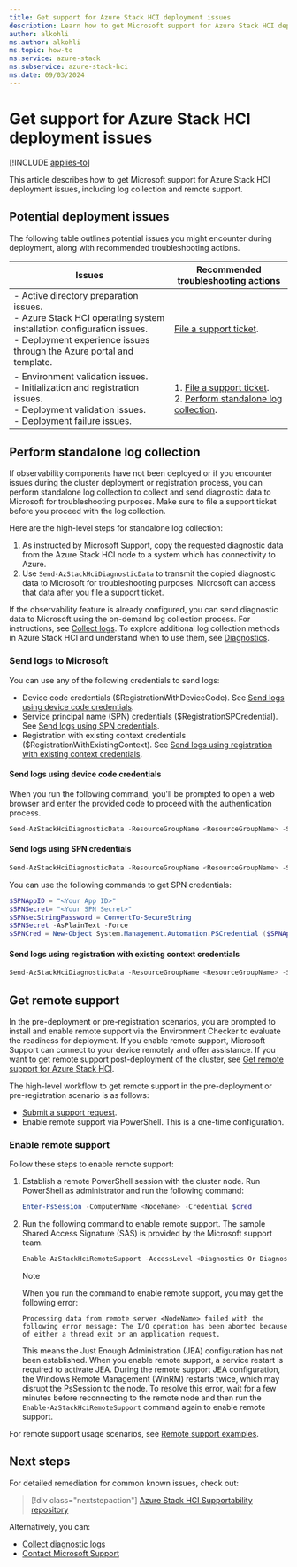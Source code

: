 ```yaml
---
title: Get support for Azure Stack HCI deployment issues
description: Learn how to get Microsoft support for Azure Stack HCI deployment issues, including log collection and remote support.
author: alkohli
ms.author: alkohli
ms.topic: how-to
ms.service: azure-stack
ms.subservice: azure-stack-hci
ms.date: 09/03/2024
---
```


# Get support for Azure Stack HCI deployment issues

[!INCLUDE [applies-to](../../includes/hci-applies-to-23h2.md)]

This article describes how to get Microsoft support for Azure Stack HCI deployment issues, including log collection and remote support.

## Potential deployment issues

The following table outlines potential issues you might encounter during deployment, along with recommended troubleshooting actions.

| Issues | Recommended troubleshooting actions |
|--|--|
| - Active directory preparation issues. <br> - Azure Stack HCI operating system installation configuration issues. <br> - Deployment experience issues through the Azure portal and template. | [File a support ticket](/azure/azure-portal/supportability/how-to-create-azure-support-request). |
| - Environment validation issues. <br> - Initialization and registration issues. <br> - Deployment validation issues. <br> - Deployment failure issues. | 1. [File a support ticket](/azure/azure-portal/supportability/how-to-create-azure-support-request). <br> 2. [Perform standalone log collection](#perform-standalone-log-collection). |

## Perform standalone log collection

If observability components have not been deployed or if you encounter issues during the cluster deployment or registration process, you can perform standalone log collection to collect and send diagnostic data to Microsoft for troubleshooting purposes. Make sure to file a support ticket before you proceed with the log collection.

Here are the high-level steps for standalone log collection:

1. As instructed by Microsoft Support, copy the requested diagnostic data from the Azure Stack HCI node to a system which has connectivity to Azure.
1. Use `Send-AzStackHciDiagnosticData` to transmit the copied diagnostic data to Microsoft for troubleshooting purposes. Microsoft can access that data after you file a support ticket.

If the observability feature is already configured, you can send diagnostic data to Microsoft using the on-demand log collection process. For instructions, see [Collect logs](./collect-logs.md). To explore additional log collection methods in Azure Stack HCI and understand when to use them, see [Diagnostics](../concepts/observability.md#diagnostics).

### Send logs to Microsoft

You can use any of the following credentials to send logs:

- Device code credentials ($RegistrationWithDeviceCode). See [Send logs using device code credentials](#send-logs-using-device-code-credentials).
- Service principal name (SPN) credentials ($RegistrationSPCredential). See [Send logs using SPN credentials](#send-logs-using-spn-credentials).
- Registration with existing context credentials ($RegistrationWithExistingContext). See [Send logs using registration with existing context credentials](#send-logs-using-registration-with-existing-context-credentials).

#### Send logs using device code credentials

When you run the following command, you'll be prompted to open a web browser and enter the provided code to proceed with the authentication process.

```powershell
Send-AzStackHciDiagnosticData -ResourceGroupName <ResourceGroupName> -SubscriptionId <SubscriptionId> -TenantId <TenantId> - RegistrationWithDeviceCode -DiagnosticLogPath <LogPath> -RegistrationRegion <RegionName> -Cloud <AzureCloud>    
```

#### Send logs using SPN credentials

```powershell
Send-AzStackHciDiagnosticData -ResourceGroupName <ResourceGroupName> -SubscriptionId <SubscriptionId> -TenantId <TenantId> - RegistrationSPCredential <RegistrationSPCredential> -DiagnosticLogPath <LogPath> -RegistrationRegion <RegionName> -Cloud <AzureCloud>
```

You can use the following commands to get SPN credentials:

```powershell
$SPNAppID = "<Your App ID>"  
$SPNSecret= "<Your SPN Secret>"  
$SPNsecStringPassword = ConvertTo-SecureString  
$SPNSecret -AsPlainText -Force  
$SPNCred = New-Object System.Management.Automation.PSCredential ($SPNAppID, $SPNsecStringPassword)
```

#### Send logs using registration with existing context credentials

```powershell
Send-AzStackHciDiagnosticData -ResourceGroupName <ResourceGroupName> -SubscriptionId <SubscriptionId> -TenantId <TenantId> - RegistrationWithExistingContext -DiagnosticLogPath <LogPath> - RegistrationRegion <RegionName> -Cloud <AzureCloud>        
```

## Get remote support

In the pre-deployment or pre-registration scenarios, you are prompted to install and enable remote support via the Environment Checker to evaluate the readiness for deployment. If you enable remote support, Microsoft Support can connect to your device remotely and offer assistance. If you want to get remote support post-deployment of the cluster, see [Get remote support for Azure Stack HCI](./get-remote-support.md).

The high-level workflow to get remote support in the pre-deployment or pre-registration scenario is as follows:

- [Submit a support request](/azure/azure-portal/supportability/how-to-create-azure-support-request).
- Enable remote support via PowerShell. This is a one-time configuration.

### Enable remote support

Follow these steps to enable remote support:

1. Establish a remote PowerShell session with the cluster node. Run PowerShell as administrator and run the following command:

   ```powershell
   Enter-PsSession -ComputerName <NodeName> -Credential $cred
   ```

1. Run the following command to enable remote support. The sample Shared Access Signature (SAS) is provided by the Microsoft support team.

   ```powershell
   Enable-AzStackHciRemoteSupport -AccessLevel <Diagnostics Or DiagnosticsRepair> -ExpireInMinutes <1440> -SasCredential <Sample SAS> -PassThru
   ```

   > [!NOTE]
   > When you run the command to enable remote support, you may get the following error:
   >
   > `Processing data from remote server <NodeName> failed with the following error message: The I/O operation has been aborted because of either a thread exit or an application request.`
   >
   > This means the Just Enough Administration (JEA) configuration has not been established. When you enable remote support, a service restart is required to activate JEA. During the remote support JEA configuration, the Windows Remote Management (WinRM) restarts twice, which may disrupt the PsSession to the node. To resolve this error, wait for a few minutes before reconnecting to the remote node and then run the `Enable-AzStackHciRemoteSupport` command again to enable remote support.
   >

For remote support usage scenarios, see [Remote support examples](./get-remote-support.md#remote-support-examples).

## Next steps

For detailed remediation for common known issues, check out:
> [!div class="nextstepaction"]
> [Azure Stack HCI Supportability repository](https://github.com/Azure/AzureStackHCI-Supportability)

Alternatively, you can:
- [Collect diagnostic logs](collect-logs.md)
- [Contact Microsoft Support](get-support.md)